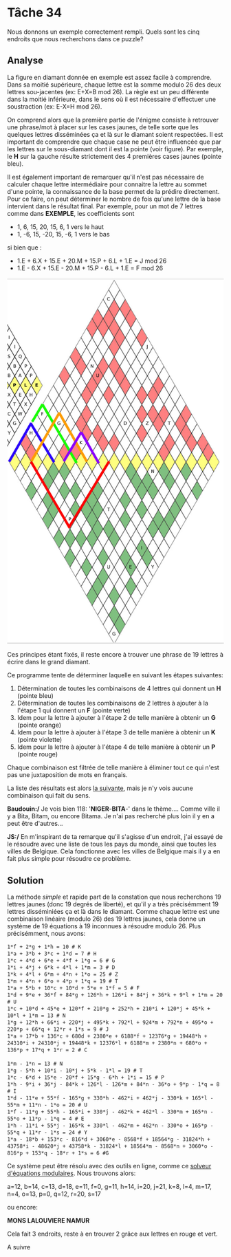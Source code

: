 # Tâche 34

Nous donnons un exemple correctement rempli. Quels sont les cinq endroits que nous recherchons
dans ce puzzle?


## Analyse

La figure en diamant donnée en exemple est assez facile à comprendre. Dans sa moitié supérieure, chaque lettre est la somme modulo 26 des deux lettres sou-jacentes (ex: E+X=B mod 26). La règle est un peu différente dans la moitié inférieure, dans le sens où il est nécessaire d'effectuer une soustraction (ex: E-X=H mod 26).

On comprend alors que la première partie de l'énigme consiste à retrouver une phrase/mot à placer sur les cases jaunes, de telle sorte que les quelques lettres disséminées ça et là sur le diamant soient respectées. Il est important de comprendre que chaque case ne peut être influencée que par les lettres sur le sous-diamant dont il est la pointe (voir figure). Par exemple, le **H** sur la gauche résulte strictement des 4 premières cases jaunes (pointe bleu).

Il est également important de remarquer qu'il n'est pas nécessaire de calculer chaque lettre intermédiaire pour connaitre la lettre au sommet d'une pointe, la connaissance de la base permet de la prédire directement. Pour ce faire, on peut déterminer le nombre de fois qu'une lettre de la base intervient dans le résultat final. Par exemple, pour un mot de 7 lettres comme dans **EXEMPLE**, les coefficients sont 

* 1, 6, 15, 20, 15, 6, 1 vers le haut
* 1, -6, 15, -20, 15, -6, 1 vers le bas

si bien que :

* 1.E + 6.X + 15.E + 20.M + 15.P + 6.L + 1.E = J mod 26
* 1.E - 6.X + 15.E - 20.M + 15.P - 6.L + 1.E = F mod 26

![Diamant](34-Diamant.jpg)


Ces principes étant fixés, il reste encore à trouver une phrase de 19 lettres à écrire dans le grand diamant.

Ce programme tente de déterminer laquelle en suivant les étapes suivantes:

1. Détermination de toutes les combinaisons de 4 lettres qui donnent un **H** (pointe bleu)
2. Détermination de toutes les combinaisons de 2 lettres à ajouter à la l'étape 1 qui donnent un **F** (pointe verte)
3. Idem pour la lettre à ajouter à l'étape 2 de telle manière à obtenir un **G** (pointe orange)
4. Idem pour la lettre à ajouter à l'étape 3 de telle manière à obtenir un **K** (pointe violette)
5. Idem pour la lettre à ajouter à l'étape 4 de telle manière à obtenir un **P** (pointe rouge)

Chaque combinaison est filtrée de telle manière à éliminer tout ce qui n'est pas une juxtaposition de mots en français.

La liste des résultats est alors [la suivante](34-Candidates.txt), mais je n'y vois aucune combinaison qui fait du sens.

**Baudouin:/** Je vois bien 118: '**NIGER**-**BITA**-' dans le thème.... Comme ville il y a Bita, Bitam, ou encore Bitama. Je n'ai pas recherché plus loin il y en a peut être d'autres... 

**JS:/** En m'inspirant de ta remarque qu'il s'agisse d'un endroit, j'ai essayé de le résoudre avec une liste de tous les pays du monde, ainsi que toutes les villes de Belgique. Cela fonctionne avec les villes de Belgique mais il y a en fait plus simple pour résoudre ce problème.

## Solution

La méthode *simple* et rapide part de la constation que nous recherchons 19 lettres jaunes (donc 19 degrés de liberté), et qu'il y a très précisémment 19 lettres disséminiées ça et là dans le diamant. Comme chaque lettre est une combinaison linéaire (modulo 26) des 19 lettres jaunes, cela donne un système de 19 équations à 19 inconnues à résoudre modulo 26. Plus précisémment, nous avons:

```
1*f + 2*g + 1*h = 10 # K
1*a + 3*b + 3*c + 1*d = 7 # H
1*c + 4*d + 6*e + 4*f + 1*g = 6 # G
1*i + 4*j + 6*k + 4*l + 1*m = 3 # D
1*k + 4*l + 6*m + 4*n + 1*o = 25 # Z
1*m + 4*n + 6*o + 4*p + 1*q = 19 # T
1*a + 5*b + 10*c + 10*d + 5*e + 1*f = 5 # F
1*d + 9*e + 36*f + 84*g + 126*h + 126*i + 84*j + 36*k + 9*l + 1*m = 20 # U
1*c + 10*d + 45*e + 120*f + 210*g + 252*h + 210*i + 120*j + 45*k + 10*l + 1*m = 13 # N
1*g + 12*h + 66*i + 220*j + 495*k + 792*l + 924*m + 792*n + 495*o + 220*p + 66*q + 12*r + 1*s = 9 # J
1*a + 17*b + 136*c + 680d + 2380*e + 6188*f + 12376*g + 19448*h + 24310*i + 24310*j + 19448*k + 12376*l + 6188*m + 2380*n + 680*o + 136*p + 17*q + 1*r = 2 # C

1*m - 1*n = 13 # N
1*g - 5*h + 10*i - 10*j + 5*k - 1*l = 19 # T
1*c - 6*d + 15*e - 20*f + 15*g - 6*h + 1*i = 15 # P
1*h - 9*i + 36*j - 84*k + 126*l - 126*m + 84*n - 36*o + 9*p - 1*q = 8 # I
1*d - 11*e + 55*f - 165*g + 330*h - 462*i + 462*j - 330*k + 165*l - 55*m + 11*n - 1*o = 20 # U
1*f - 11*g + 55*h - 165*i + 330*j - 462*k + 462*l - 330*m + 165*n - 55*o + 11*p - 1*q = 4 # E
1*h - 11*i + 55*j - 165*k + 330*l - 462*m + 462*n - 330*o + 165*p - 55*q + 11*r - 1*s = 24 # Y
1*a - 18*b + 153*c - 816*d + 3060*e - 8568*f + 18564*g - 31824*h + 43758*i - 48620*j + 43758*k - 31824*l + 18564*m - 8568*n + 3060*o - 816*p + 153*q - 18*r + 1*s = 6 #G
```

Ce système peut être résolu avec des outils en ligne, comme ce [solveur d'équations modulaires](https://www.dcode.fr/solveur-equation-modulaire). Nous trouvons alors:

a=12, b=14, c=13, d=18, e=11, f=0, g=11, h=14, i=20, j=21, k=8, l=4, m=17, n=4, o=13, p=0, q=12, r=20, s=17

ou encore:

**MONS LALOUVIERE NAMUR**

Cela fait 3 endroits, reste à en trouver 2 grâce aux lettres en rouge et vert.

A suivre